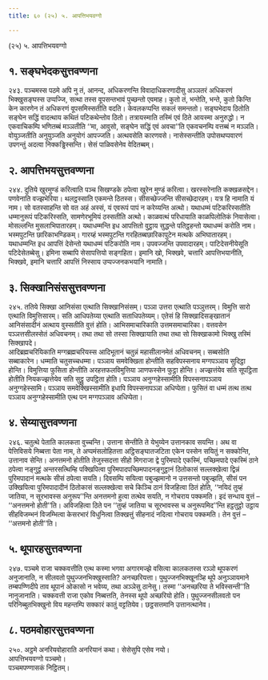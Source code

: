 ```yaml
---
title: ६० (२५) ५. आपत्तिभयवग्गो

---
```

(२५) ५. आपत्तिभयवग्गो  


## १. सङ्घभेदकसुत्तवण्णना

२४३. पञ्चमस्स पठमे अपि नु तं, आनन्द, अधिकरणन्ति विवादाधिकरणादीसु अञ्ञतरं अधिकरणं भिक्खुसङ्घस्स उप्पज्जि, सत्था तस्स वूपसन्तभावं पुच्छन्तो एवमाह। कुतो तं, भन्तेति, भन्ते, कुतो किन्ति केन कारणेन तं अधिकरणं वूपसमिस्सतीति वदति। केवलकप्पन्ति सकलं समन्ततो। सङ्घभेदाय ठितोति सङ्घेन सद्धिं वादत्थाय कथितं पटिकथेन्तोव ठितो। तत्रायस्माति तस्मिं एवं ठिते आयस्मा अनुरुद्धो। न एकवाचिकम्पि भणितब्बं मञ्ञतीति ‘‘मा, आवुसो, सङ्घेन सद्धिं एवं अवचा’’ति एकवचनम्पि वत्तब्बं न मञ्ञति। वोयुञ्जतीति अनुयुञ्जति अनुयोगं आपज्जति। अत्थवसेति कारणवसे। नासेस्सन्तीति उपोसथप्पवारणं उपगन्तुं अदत्वा निक्कड्ढिस्सन्ति। सेसं पाळिवसेनेव वेदितब्बम्।  


## २. आपत्तिभयसुत्तवण्णना

२४४. दुतिये खुरमुण्डं करित्वाति पञ्च सिखण्डके ठपेत्वा खुरेन मुण्डं करित्वा। खरस्सरेनाति कक्खळसद्देन। पणवेनाति वज्झभेरिया। थलट्ठस्साति एकमन्ते ठितस्स। सीसच्छेज्जन्ति सीसच्छेदारहम्। यत्र हि नामाति यं नाम। सो वतस्साहन्ति सो वत अहं अस्सं, यं एवरूपं पापं न करेय्यन्ति अत्थो। यथाधम्मं पटिकरिस्सतीति धम्मानुरूपं पटिकरिस्सति, सामणेरभूमियं ठस्सतीति अत्थो। काळवत्थं परिधायाति काळपिलोतिकं निवासेत्वा। मोसल्लन्ति मुसलाभिपातारहम्। यथाधम्मन्ति इध आपत्तितो वुट्ठाय सुद्धन्ते पतिट्ठहन्तो यथाधम्मं करोति नाम। भस्मपुटन्ति छारिकाभण्डिकम्। गारय्हं भस्मपुटन्ति गरहितब्बछारिकापुटेन मत्थके अभिघातारहम्। यथाधम्मन्ति इध आपत्तिं देसेन्तो यथाधम्मं पटिकरोति नाम। उपवज्जन्ति उपवादारहम्। पाटिदेसनीयेसूति पटिदेसेतब्बेसु। इमिना सब्बापि सेसापत्तियो सङ्गहिता। इमानि खो, भिक्खवे, चत्तारि आपत्तिभयानीति, भिक्खवे, इमानि चत्तारि आपत्तिं निस्साय उप्पज्जनकभयानि नामाति।  


## ३. सिक्खानिसंससुत्तवण्णना

२४५. ततिये सिक्खा आनिसंसा एत्थाति सिक्खानिसंसम्। पञ्ञा उत्तरा एत्थाति पञ्ञुत्तरम्। विमुत्ति सारो एत्थाति विमुत्तिसारम्। सति आधिपतेय्या एत्थाति सताधिपतेय्यम्। एतेसं हि सिक्खादिसङ्खातानं आनिसंसादीनं अत्थाय वुस्सतीति वुत्तं होति। आभिसमाचारिकाति उत्तमसमाचारिका। वत्तवसेन पञ्ञत्तसीलस्सेतं अधिवचनम्। तथा तथा सो तस्सा सिक्खायाति तथा तथा सो सिक्खाकामो भिक्खु तस्मिं सिक्खापदे।  
आदिब्रह्मचरियिकाति मग्गब्रह्मचरियस्स आदिभूतानं चतुन्नं महासीलानमेतं अधिवचनम्। सब्बसोति सब्बाकारेन। धम्माति चतुसच्चधम्मा। पञ्ञाय समवेक्खिता होन्तीति सहविपस्सनाय मग्गपञ्ञाय सुदिट्ठा होन्ति। विमुत्तिया फुसिता होन्तीति अरहत्तफलविमुत्तिया ञाणफस्सेन फुट्ठा होन्ति। अज्झत्तंयेव सति सूपट्ठिता होतीति नियकज्झत्तेयेव सति सुट्ठु उपट्ठिता होति। पञ्ञाय अनुग्गहेस्सामीति विपस्सनापञ्ञाय अनुग्गहेस्सामि। पञ्ञाय समवेक्खिस्सामीति इधापि विपस्सनापञ्ञा अधिप्पेता। फुसितं वा धम्मं तत्थ तत्थ पञ्ञाय अनुग्गहेस्सामीति एत्थ पन मग्गपञ्ञाव अधिप्पेता।  


## ४. सेय्यासुत्तवण्णना

२४६. चतुत्थे पेताति कालकता वुच्चन्ति। उत्ताना सेन्तीति ते येभुय्येन उत्तानकाव सयन्ति। अथ वा पेत्तिविसये निब्बत्ता पेता नाम, ते अप्पमंसलोहितत्ता अट्ठिसङ्घातजटिता एकेन पस्सेन सयितुं न सक्कोन्ति, उत्तानाव सेन्ति। अनत्तमनो होतीति तेजुस्सदत्ता सीहो मिगराजा द्वे पुरिमपादे एकस्मिं, पच्छिमपादे एकस्मिं ठाने ठपेत्वा नङ्गुट्ठं अन्तरसत्थिम्हि पक्खिपित्वा पुरिमपादपच्छिमपादनङ्गुट्ठानं ठितोकासं सल्लक्खेत्वा द्विन्नं पुरिमपादानं मत्थके सीसं ठपेत्वा सयति। दिवसम्पि सयित्वा पबुज्झमानो न उत्तसन्तो पबुज्झति, सीसं पन उक्खिपित्वा पुरिमपादादीनं ठितोकासं सल्लक्खेत्वा सचे किञ्चि ठानं विजहित्वा ठितं होति, ‘‘नयिदं तुय्हं जातिया, न सूरभावस्स अनुरूप’’न्ति अनत्तमनो हुत्वा तत्थेव सयति, न गोचराय पक्कमति। इदं सन्धाय वुत्तं – ‘‘अनत्तमनो होती’’ति। अविजहित्वा ठिते पन ‘‘तुय्हं जातिया च सूरभावस्स च अनुरूपमिद’’न्ति हट्ठतुट्ठो उट्ठाय सीहविजम्भनं विजम्भित्वा केसरभारं विधुनित्वा तिक्खत्तुं सीहनादं नदित्वा गोचराय पक्कमति। तेन वुत्तं – ‘‘अत्तमनो होती’’ति।  


## ५. थूपारहसुत्तवण्णना

२४७. पञ्चमे राजा चक्कवत्तीति एत्थ कस्मा भगवा अगारमज्झे वसित्वा कालकतस्स रञ्ञो थूपकरणं अनुजानाति, न सीलवतो पुथुज्जनभिक्खुस्साति? अनच्छरियत्ता। पुथुज्जनभिक्खूनञ्हि थूपे अनुञ्ञायमाने तम्बपण्णिदीपे ताव थूपानं ओकासो न भवेय्य, तथा अञ्ञेसु ठानेसु। तस्मा ‘‘अनच्छरिया ते भविस्सन्ती’’ति नानुजानाति। चक्कवत्ती राजा एकोव निब्बत्तति, तेनस्स थूपो अच्छरियो होति। पुथुज्जनसीलवतो पन परिनिब्बुतभिक्खुनो विय महन्तम्पि सक्कारं कातुं वट्टतियेव। छट्ठसत्तमानि उत्तानत्थानेव।  


## ८. पठमवोहारसुत्तवण्णना

२५०. अट्ठमे अनरियवोहाराति अनरियानं कथा। सेसेसुपि एसेव नयो।  
आपत्तिभयवग्गो पञ्चमो।  
पञ्चमपण्णासकं निट्ठितम्।  